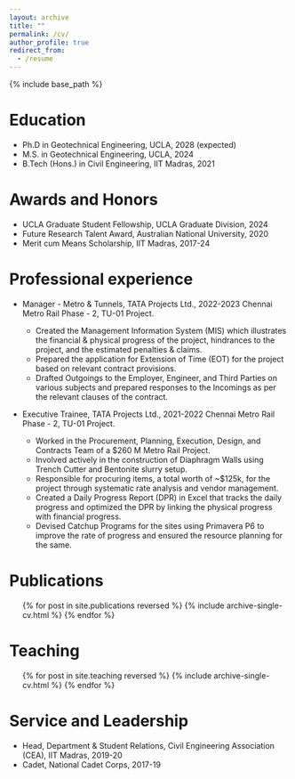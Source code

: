 ```yaml
---
layout: archive
title: ""
permalink: /cv/
author_profile: true
redirect_from:
  - /resume
---
```


{% include base_path %}

Education
======
* Ph.D in Geotechnical Engineering, UCLA, 2028 (expected)
* M.S. in Geotechnical Engineering, UCLA, 2024
* B.Tech (Hons.) in Civil Engineering, IIT Madras, 2021

Awards and Honors
======
* UCLA Graduate Student Fellowship, UCLA Graduate Division, 2024
* Future Research Talent Award, Australian National University, 2020
* Merit cum Means Scholarship, IIT Madras, 2017-24

Professional experience
======
* Manager - Metro & Tunnels, TATA Projects Ltd., 2022-2023
  Chennai Metro Rail Phase - 2, TU-01 Project.
  * Created the Management Information System (MIS) which illustrates the financial & physical progress of the project, hindrances to the project, and the estimated penalties & claims.
  * Prepared the application for Extension of Time (EOT) for the project based on relevant contract provisions.
  * Drafted Outgoings to the Employer, Engineer, and Third Parties on various subjects and prepared responses to the Incomings as per the relevant clauses of the contract.

* Executive Trainee, TATA Projects Ltd., 2021-2022
  Chennai Metro Rail Phase - 2, TU-01 Project.
  * Worked in the Procurement, Planning, Execution, Design, and Contracts Team of a $260 M Metro Rail Project.
  * Involved actively in the construction of Diaphragm Walls using Trench Cutter and Bentonite slurry setup.
  * Responsible for procuring items, a total worth of ~$125k, for the project through systematic rate analysis and vendor management.
  * Created a Daily Progress Report (DPR) in Excel that tracks the daily progress and  optimized the DPR by linking the physical progress with financial progress.
  * Devised Catchup Programs for the sites using Primavera P6 to improve the rate of progress and ensured the resource planning for the same.
 
Publications
======
  <ul>{% for post in site.publications reversed %}
    {% include archive-single-cv.html %}
  {% endfor %}</ul>
  
Teaching
======
  <ul>{% for post in site.teaching reversed %}
    {% include archive-single-cv.html %}
  {% endfor %}</ul>
  
Service and Leadership
======
* Head, Department & Student Relations, Civil Engineering Association (CEA), IIT Madras, 2019-20
* Cadet, National Cadet Corps, 2017-19
